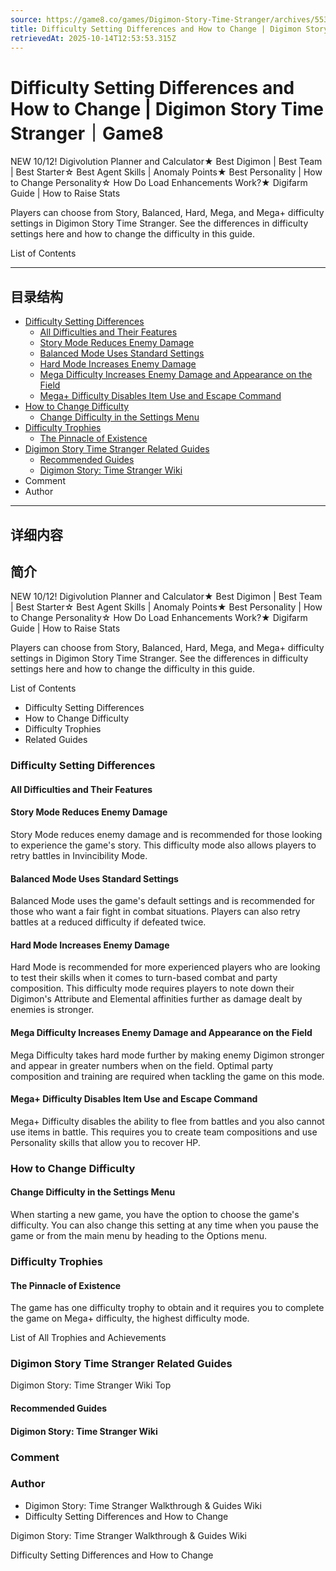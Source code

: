 ```yaml
---
source: https://game8.co/games/Digimon-Story-Time-Stranger/archives/553311
title: Difficulty Setting Differences and How to Change | Digimon Story Time Stranger｜Game8
retrievedAt: 2025-10-14T12:53:53.315Z
---
```


# Difficulty Setting Differences and How to Change | Digimon Story Time Stranger｜Game8

NEW 10/12! Digivolution Planner and Calculator★ Best Digimon | Best Team | Best Starter☆ Best Agent Skills | Anomaly Points★ Best Personality | How to Change Personality☆ How Do Load Enhancements Work?★ Digifarm Guide | How to Raise Stats

Players can choose from Story, Balanced, Hard, Mega, and Mega+ difficulty settings in Digimon Story Time Stranger. See the differences in difficulty settings here and how to change the difficulty in this guide.

List of Contents

---

## 目录结构

  - [Difficulty Setting Differences](#hl_1)
    - [All Difficulties and Their Features](#hm_1)
    - [Story Mode Reduces Enemy Damage](#hm_2)
    - [Balanced Mode Uses Standard Settings](#hm_3)
    - [Hard Mode Increases Enemy Damage](#hm_4)
    - [Mega Difficulty Increases Enemy Damage and Appearance on the Field](#hm_5)
    - [Mega+ Difficulty Disables Item Use and Escape Command](#hm_6)
  - [How to Change Difficulty](#hl_2)
    - [Change Difficulty in the Settings Menu](#hm_7)
  - [Difficulty Trophies](#hl_3)
    - [The Pinnacle of Existence](#hm_8)
  - [Digimon Story Time Stranger Related Guides](#hl_4)
    - [Recommended Guides](#hm_9)
    - [Digimon Story: Time Stranger Wiki](#hm_10)
  - Comment
  - Author

---

## 详细内容

## 简介

NEW 10/12! Digivolution Planner and Calculator★ Best Digimon | Best Team | Best Starter☆ Best Agent Skills | Anomaly Points★ Best Personality | How to Change Personality☆ How Do Load Enhancements Work?★ Digifarm Guide | How to Raise Stats

Players can choose from Story, Balanced, Hard, Mega, and Mega+ difficulty settings in Digimon Story Time Stranger. See the differences in difficulty settings here and how to change the difficulty in this guide.

List of Contents

- Difficulty Setting Differences
- How to Change Difficulty
- Difficulty Trophies
- Related Guides

### Difficulty Setting Differences



#### All Difficulties and Their Features



#### Story Mode Reduces Enemy Damage

Story Mode reduces enemy damage and is recommended for those looking to experience the game's story. This difficulty mode also allows players to retry battles in Invincibility Mode.

#### Balanced Mode Uses Standard Settings

Balanced Mode uses the game's default settings and is recommended for those who want a fair fight in combat situations. Players can also retry battles at a reduced difficulty if defeated twice.

#### Hard Mode Increases Enemy Damage

Hard Mode is recommended for more experienced players who are looking to test their skills when it comes to turn-based combat and party composition. This difficulty mode requires players to note down their Digimon's Attribute and Elemental affinities further as damage dealt by enemies is stronger.

#### Mega Difficulty Increases Enemy Damage and Appearance on the Field

Mega Difficulty takes hard mode further by making enemy Digimon stronger and appear in greater numbers when on the field. Optimal party composition and training are required when tackling the game on this mode.

#### Mega+ Difficulty Disables Item Use and Escape Command

Mega+ Difficulty disables the ability to flee from battles and you also cannot use items in battle. This requires you to create team compositions and use Personality skills that allow you to recover HP.

### How to Change Difficulty



#### Change Difficulty in the Settings Menu

When starting a new game, you have the option to choose the game's difficulty. You can also change this setting at any time when you pause the game or from the main menu by heading to the Options menu.

### Difficulty Trophies



#### The Pinnacle of Existence

The game has one difficulty trophy to obtain and it requires you to complete the game on Mega+ difficulty, the highest difficulty mode.

List of All Trophies and Achievements

### Digimon Story Time Stranger Related Guides

Digimon Story: Time Stranger Wiki Top

#### Recommended Guides



#### Digimon Story: Time Stranger Wiki



### Comment



### Author

- Digimon Story: Time Stranger Walkthrough & Guides Wiki
- Difficulty Setting Differences and How to Change

Digimon Story: Time Stranger Walkthrough & Guides Wiki

Difficulty Setting Differences and How to Change
